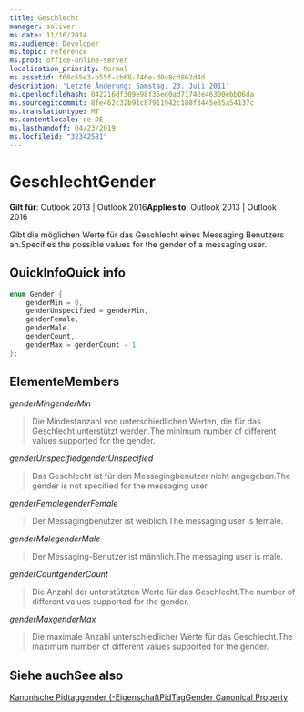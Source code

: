 ```yaml
---
title: Geschlecht
manager: soliver
ms.date: 11/16/2014
ms.audience: Developer
ms.topic: reference
ms.prod: office-online-server
localization_priority: Normal
ms.assetid: f60c65e3-b55f-cb68-746e-d0a8cd862d4d
description: 'Letzte Änderung: Samstag, 23. Juli 2011'
ms.openlocfilehash: 042216df309e98f35ed0ad71742e46300ebb06da
ms.sourcegitcommit: 8fe462c32b91c87911942c188f3445e85a54137c
ms.translationtype: MT
ms.contentlocale: de-DE
ms.lasthandoff: 04/23/2019
ms.locfileid: "32342581"
---
```

# <a name="gender"></a><span data-ttu-id="ce466-103">Geschlecht</span><span class="sxs-lookup"><span data-stu-id="ce466-103">Gender</span></span>

  
  
<span data-ttu-id="ce466-104">**Gilt für**: Outlook 2013 | Outlook 2016</span><span class="sxs-lookup"><span data-stu-id="ce466-104">**Applies to**: Outlook 2013 | Outlook 2016</span></span> 
  
<span data-ttu-id="ce466-105">Gibt die möglichen Werte für das Geschlecht eines Messaging Benutzers an.</span><span class="sxs-lookup"><span data-stu-id="ce466-105">Specifies the possible values for the gender of a messaging user.</span></span>
  
## <a name="quick-info"></a><span data-ttu-id="ce466-106">QuickInfo</span><span class="sxs-lookup"><span data-stu-id="ce466-106">Quick info</span></span>

```cpp
enum Gender { 
    genderMin = 0, 
    genderUnspecified = genderMin, 
    genderFemale, 
    genderMale, 
    genderCount, 
    genderMax = genderCount - 1 
}; 

```

## <a name="members"></a><span data-ttu-id="ce466-107">Elemente</span><span class="sxs-lookup"><span data-stu-id="ce466-107">Members</span></span>

 <span data-ttu-id="ce466-108">_genderMin_</span><span class="sxs-lookup"><span data-stu-id="ce466-108">_genderMin_</span></span>
  
> <span data-ttu-id="ce466-109">Die Mindestanzahl von unterschiedlichen Werten, die für das Geschlecht unterstützt werden.</span><span class="sxs-lookup"><span data-stu-id="ce466-109">The minimum number of different values supported for the gender.</span></span>
    
 <span data-ttu-id="ce466-110">_genderUnspecified_</span><span class="sxs-lookup"><span data-stu-id="ce466-110">_genderUnspecified_</span></span>
  
> <span data-ttu-id="ce466-111">Das Geschlecht ist für den Messagingbenutzer nicht angegeben.</span><span class="sxs-lookup"><span data-stu-id="ce466-111">The gender is not specified for the messaging user.</span></span>
    
 <span data-ttu-id="ce466-112">_genderFemale_</span><span class="sxs-lookup"><span data-stu-id="ce466-112">_genderFemale_</span></span>
  
> <span data-ttu-id="ce466-113">Der Messagingbenutzer ist weiblich.</span><span class="sxs-lookup"><span data-stu-id="ce466-113">The messaging user is female.</span></span>
    
 <span data-ttu-id="ce466-114">_genderMale_</span><span class="sxs-lookup"><span data-stu-id="ce466-114">_genderMale_</span></span>
  
> <span data-ttu-id="ce466-115">Der Messaging-Benutzer ist männlich.</span><span class="sxs-lookup"><span data-stu-id="ce466-115">The messaging user is male.</span></span>
    
 <span data-ttu-id="ce466-116">_genderCount_</span><span class="sxs-lookup"><span data-stu-id="ce466-116">_genderCount_</span></span>
  
> <span data-ttu-id="ce466-117">Die Anzahl der unterstützten Werte für das Geschlecht.</span><span class="sxs-lookup"><span data-stu-id="ce466-117">The number of different values supported for the gender.</span></span>
    
 <span data-ttu-id="ce466-118">_genderMax_</span><span class="sxs-lookup"><span data-stu-id="ce466-118">_genderMax_</span></span>
  
> <span data-ttu-id="ce466-119">Die maximale Anzahl unterschiedlicher Werte für das Geschlecht.</span><span class="sxs-lookup"><span data-stu-id="ce466-119">The maximum number of different values supported for the gender.</span></span>
    
## <a name="see-also"></a><span data-ttu-id="ce466-120">Siehe auch</span><span class="sxs-lookup"><span data-stu-id="ce466-120">See also</span></span>



[<span data-ttu-id="ce466-121">Kanonische Pidtaggender (-Eigenschaft</span><span class="sxs-lookup"><span data-stu-id="ce466-121">PidTagGender Canonical Property</span></span>](pidtaggender-canonical-property.md)

